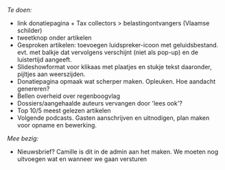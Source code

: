 *Te doen:*

- link donatiepagina + Tax collectors > belastingontvangers (Vlaamse schilder)
- tweetknop onder artikelen
- ﻿Gesproken artikelen: toevoegen luidspreker-icoon met geluidsbestand. evt. met balkje dat vervolgens verschijnt (niet als pop-up) en de luistertijd aangeeft.
- Slideshowformat voor klikaas met plaatjes en stukje tekst daaronder, pijltjes aan weerszijden.
- Donatiepagina opmaak wat scherper maken. Opleuken. Hoe aandacht genereren?
- Bellen overheid over regenboogvlag
- Dossiers/aangehaalde auteurs vervangen door 'lees ook'?
- Top 10/5 meest gelezen artikelen
- Volgende podcasts. Gasten aanschrijven en uitnodigen, plan maken voor opname en bewerking.

*Mee bezig:*

- Nieuwsbrief? Camille is dit in de admin aan het maken. We moeten nog uitvoegen wat en wanneer we gaan versturen
